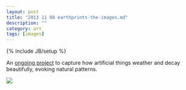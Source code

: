```yaml
---
layout: post
title: "2013 11 08 earthprints-the-images.md"
description: ""
category: art
tags: [images]
---
```

{% include JB/setup %}

An [ongoing project](http://maddalena.vsco.co/) to capture how artificial things weather and decay beautifully, evoking natural patterns.

![](https://dl.dropboxusercontent.com/u/320455/Img/nautilus.jpg)